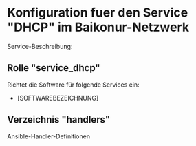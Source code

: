 # Konfiguration fuer den Service "DHCP" im Baikonur-Netzwerk
Service-Beschreibung:

## Rolle "service_dhcp"
Richtet die Software für folgende Services ein:
* [SOFTWAREBEZEICHNUNG]

## Verzeichnis "handlers"
Ansible-Handler-Definitionen
